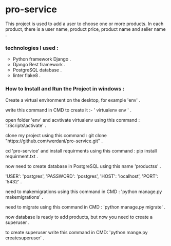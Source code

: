 <h1>pro-service</h1>
<p>This project is used to add a user to choose one or more products. In each product, there is a user name, product price, product name and seller name . </p>

<h3>technologies I used :</h3>
<ul style="list-style-type:circle">
  <li>Python framework Django .</li>
  <li>Django Rest framework .</li>
  <li>PostgreSQL database .</li>
  <li>linter flake8 .</li>
</ul>
<h3>How to Install and Run the Project in windows :</h3>
<p>Create a virtual environment on the desktop, for example 'env' .</p>
<p>write this command in CMD to create it :- ' virtualenv env ' .</p>
<p>open folder 'env' and acvtivate virtualenv using this command : '.\Scripts\activate' .</p>
<p>clone my project using this command : git clone "https://github.com/werdani/pro-service.git" .</p>
<p>cd 'pro-service' and install requirments using this command : pip install requirment.txt .</p>
<p>now need to create database in PostgreSQL using this name 'productss' .</p>
<p>'USER': 'postgres', 'PASSWORD': 'postgres', 'HOST': 'localhost', 'PORT': '5432' .</p>
<p>need to makemigrations using this command in CMD : 'python manage.py makemigrations' .</p>
<p>need to migrate using this command in CMD : 'python manage.py migrate' .</p>
<p>now database is ready to add products, but now you need to create a superuser .</p>
<p>to create superuser write this command in CMD: 'python mange.py createsuperuser' . </p>
